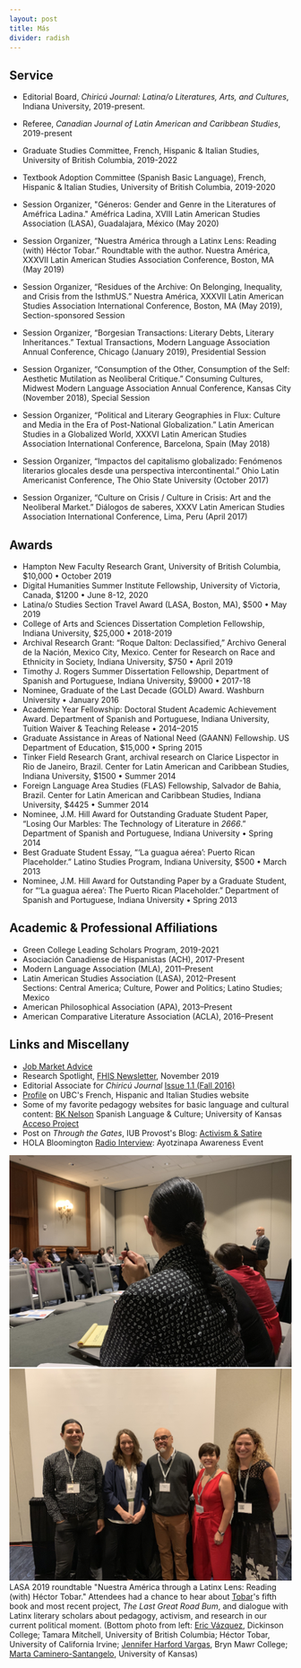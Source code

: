 ```yaml
---
layout: post
title: Más
divider: radish
---
```


## Service

* Editorial Board, _Chiricú Journal: Latina/o Literatures, Arts, and Cultures_, Indiana University, 2019-present.
* Referee, _Canadian Journal of Latin American and Caribbean Studies_, 2019-present
* Graduate Studies Committee, French, Hispanic & Italian Studies, University of British Columbia, 2019-2022
* Textbook Adoption Committee (Spanish Basic Language), French, Hispanic & Italian Studies, University of British Columbia, 2019-2020

* Session Organizer, "Géneros: Gender and Genre in the Literatures of Améfrica Ladina." Améfrica Ladina, XVIII Latin American Studies Association (LASA), Guadalajara, México (May 2020)

* Session Organizer, “Nuestra América through a Latinx Lens: Reading (with) Héctor Tobar.” Roundtable with the author. Nuestra América, XXXVII Latin American Studies Association Conference, Boston, MA (May 2019)

* Session Organizer, “Residues of the Archive: On Belonging, Inequality, and Crisis from the IsthmUS.” Nuestra América, XXXVII Latin American Studies Association International Conference, Boston, MA (May 2019), Section-sponsored Session

* Session Organizer, “Borgesian Transactions: Literary Debts, Literary Inheritances.” Textual Transactions, Modern Language Association Annual Conference, Chicago (January 2019), Presidential Session

* Session Organizer, “Consumption of the Other, Consumption of the Self: Aesthetic Mutilation as Neoliberal Critique.” Consuming Cultures, Midwest Modern Language Association Annual Conference, Kansas City (November 2018), Special Session

* Session Organizer, “Political and Literary Geographies in Flux: Culture and Media in the Era of Post-National Globalization.” Latin American Studies in a Globalized World, XXXVI Latin American Studies Association International Conference, Barcelona, Spain (May 2018)

* Session Organizer, “Impactos del capitalismo globalizado: Fenómenos literarios glocales desde una perspectiva intercontinental.” Ohio Latin Americanist Conference, The Ohio State University (October 2017)

* Session Organizer, “Culture on Crisis / Culture in Crisis: Art and the Neoliberal Market.” Diálogos de saberes, XXXV Latin American Studies Association International Conference, Lima, Peru (April 2017)

## Awards
* Hampton New Faculty Research Grant, University of British Columbia, $10,000 • October 2019
* Digital Humanities Summer Institute Fellowship, University of Victoria, Canada, $1200 • June 8-12, 2020
* Latina/o Studies Section Travel Award (LASA, Boston, MA), $500 • May 2019
* College of Arts and Sciences Dissertation Completion Fellowship, Indiana University, $25,000 • 2018-2019
* Archival Research Grant: “Roque Dalton: Declassified,” Archivo General de la Nación, Mexico City, Mexico. Center for Research on Race and Ethnicity in Society, Indiana University, $750 • April 2019
* Timothy J. Rogers Summer Dissertation Fellowship, Department of Spanish and Portuguese, Indiana University, $9000 • 2017-18
* Nominee, Graduate of the Last Decade (GOLD) Award. Washburn University • January 2016
* Academic Year Fellowship: Doctoral Student Academic Achievement Award. Department of Spanish and Portuguese, Indiana University, Tuition Waiver & Teaching Release • 2014–2015
* Graduate Assistance in Areas of National Need (GAANN) Fellowship. US Department of Education, $15,000 • Spring 2015
* Tinker Field Research Grant, archival research on Clarice Lispector in Rio de Janeiro, Brazil. Center for Latin American and Caribbean Studies, Indiana University, $1500 • Summer 2014
* Foreign Language Area Studies (FLAS) Fellowship, Salvador de Bahia, Brazil. Center for Latin American and Caribbean Studies, Indiana University, $4425 • Summer 2014
* Nominee, J.M. Hill Award for Outstanding Graduate Student Paper, “Losing Our Marbles: The Technology of Literature in _2666_.” Department of Spanish and Portuguese, Indiana University • Spring 2014
* Best Graduate Student Essay, “‘La guagua aérea’: Puerto Rican Placeholder.” Latino Studies Program, Indiana University, $500 • March 2013
* Nominee, J.M. Hill Award for Outstanding Paper by a Graduate Student, for “‘La guagua aérea’: The Puerto Rican Placeholder.” Department of Spanish and Portuguese, Indiana University • Spring 2013



## Academic & Professional Affiliations
* Green College Leading Scholars Program, 2019-2021
* Asociación Canadiense de Hispanistas (ACH), 2017-Present
* Modern Language Association (MLA), 2011–Present
* Latin American Studies Association (LASA), 2012–Present  
Sections: Central America; Culture, Power and Politics; Latino Studies; Mexico
* American Philosophical Association (APA), 2013–Present
* American Comparative Literature Association (ACLA), 2016–Present

## Links and Miscellany
* [Job Market Advice](/assets/research/JobMarketAdvice_TLM.pdf)
* Research Spotlight, [FHIS Newsletter](https://fhis.ubc.ca/news-and-events/newsletter/), November 2019
* Editorial Associate for _Chiricú Journal_ [Issue 1.1 (Fall 2016)](https://muse-jhu-edu.proxyiub.uits.iu.edu/issue/35138)
* [Profile](https://fhis.ubc.ca/people/tamara-mitchell/) on UBC's French, Hispanic and Italian Studies website
* Some of my favorite pedagogy websites for basic language and cultural content: [BK Nelson](http://personal.colby.edu/~bknelson/SLC/) Spanish Language & Culture; University of Kansas [Acceso Project](http://acceso.ku.edu)
* Post on _Through the Gates_, IUB Provost's Blog: [Activism & Satire](https://blog.provost.indiana.edu/blog/2018/04/02/activism-is-serious-business-or-is-it/)
* HOLA Bloomington [Radio Interview](http://wfhb.org/news/httpwfhb-orgwp-contentuploadshola-20141212-mp3/): Ayotzinapa Awareness Event

![](assets/images/HectorTobarTalkLASA2019.jpg)
![](assets/images/LatinxLensPanel.jpg)
LASA 2019 roundtable "Nuestra América through a Latinx Lens: Reading (with) Héctor Tobar." Attendees had a chance to hear about [Tobar](https://www.hectortobar.com)'s fifth book and most recent project, _The Last Great Road Bum_, and dialogue with Latinx literary scholars about pedagogy, activism, and research in our current political moment. (Bottom photo from left: [Eric Vázquez](https://www.ericvazquezphd.com), Dickinson College; Tamara Mitchell, University of British Columbia; Héctor Tobar, University of California Irvine; [Jennifer Harford Vargas](https://www.brynmawr.edu/people/jennifer-harford-vargas), Bryn Mawr College; [Marta Caminero-Santangelo](https://english.ku.edu/marta-caminero-santangelo), University of Kansas)
